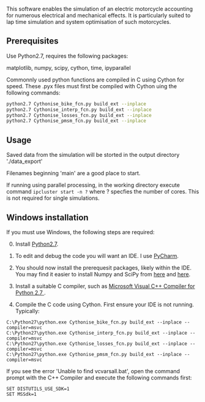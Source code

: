 This software enables the simulation of an electric motorcycle accounting for numerous electrical and mechanical 
effects. It is particularly suited to lap time simulation and system optimisation of such motorcycles.

## Prerequisites

Use Python2.7, requires the following packages:

matplotlib, numpy, scipy, cython, time, ipyparallel

Commonnly used python functions are compiled in C using Cython for speed. These .pyx files must first be compiled 
with Cython uing the following commands:

```sh
python2.7 Cythonise_bike_fcn.py build_ext --inplace
python2.7 Cythonise_interp_fcn.py build_ext --inplace 
python2.7 Cythonise_losses_fcn.py build_ext --inplace 
python2.7 Cythonise_pmsm_fcn.py build_ext --inplace 
```

## Usage

Saved data from the simulation will be storted in the output directory './data_export'

Filenames beginning 'main' are a good place to start.

If running using parallel processing, in the working directory execute command `ipcluster start -n ?` where ? 
specfies the number of cores. This is not required for single simulations.

## Windows installation

If you must use Windows, the following steps are required:

0. Install [Python2.7](https://www.python.org/downloads/windows/).

1. To edit and debug the code you will want an IDE. I use 
[PyCharm](https://www.jetbrains.com/pycharm/). 

2. You should now install the prerequesit packages, likely within the IDE. You may find it easier to install Numpy 
and SciPy from [here](http://www.lfd.uci.edu/~gohlke/pythonlibs/#numpy) and 
[here](http://www.lfd.uci.edu/~gohlke/pythonlibs/#scipy).

3. Install a suitable C compiler, such as [Microsoft Visual C++ Compiler for Python 2.7
](https://www.microsoft.com/en-gb/download/details.aspx?id=44266).

4. Compile the C code using Cython. First ensure your IDE is not running. Typically:

```
C:\Python27\python.exe Cythonise_bike_fcn.py build_ext --inplace --compiler=msvc
C:\Python27\python.exe Cythonise_interp_fcn.py build_ext --inplace --compiler=msvc
C:\Python27\python.exe Cythonise_losses_fcn.py build_ext --inplace --compiler=msvc
C:\Python27\python.exe Cythonise_pmsm_fcn.py build_ext --inplace --compiler=msvc
```

If you see the error 'Unable to find vcvarsall.bat', open the command prompt with the C++ Compiler and execute the following 
commands first:

```
SET DISTUTILS_USE_SDK=1
SET MSSdk=1
```
